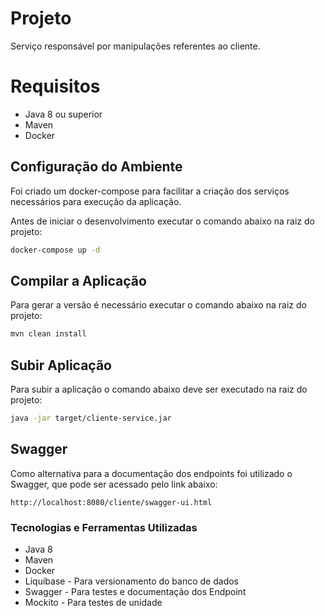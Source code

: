# Projeto
Serviço responsável por manipulações referentes ao cliente.

# Requisitos
* Java 8 ou superior
* Maven
* Docker

## Configuração do Ambiente

Foi criado um docker-compose para facilitar a criação dos serviços necessários para execução da aplicação.

Antes de iniciar o desenvolvimento executar o comando abaixo na raiz do projeto:

```bash
docker-compose up -d
```

## Compilar a Aplicação

Para gerar a versão é necessário executar o comando abaixo na raiz do projeto:

```bash
mvn clean install
```

## Subir Aplicação

Para subir a aplicação o comando abaixo deve ser executado na raiz do projeto:

```bash
java -jar target/cliente-service.jar
```
## Swagger

Como alternativa para a documentação dos endpoints foi utilizado o Swagger, que pode ser acessado pelo link abaixo:

```
http://localhost:8080/cliente/swagger-ui.html
```

### Tecnologias e Ferramentas Utilizadas

* Java 8
* Maven
* Docker
* Liquibase - Para versionamento do banco de dados
* Swagger  - Para testes e documentação dos Endpoint
* Mockito - Para testes de unidade

